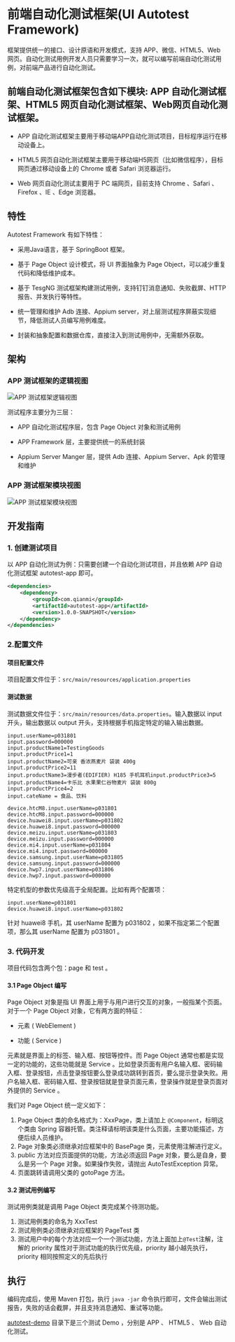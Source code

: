 # 前端自动化测试框架(UI Autotest Framework)

 框架提供统一的接口、设计原语和开发模式，支持 APP、微信、HTML5、Web 网页。自动化测试用例开发人员只需要学习一次，就可以编写前端自动化测试用例，对前端产品进行自动化测试。

## 前端自动化测试框架包含如下模块: APP 自动化测试框架、HTML5 网页自动化测试框架、Web网页自动化测试框架。  

* APP 自动化测试框架主要用于移动端APP自动化测试项目，目标程序运行在移动设备上。

* HTML5 网页自动化测试框架主要用于移动端H5网页（比如微信程序），目标网页通过移动设备上的 Chrome 或者 Safari 浏览器运行。

* Web 网页自动化测试主要用于 PC 端网页，目前支持 Chrome 、Safari 、Firefox 、IE 、Edge 浏览器。

## 特性

Autotest Framework 有如下特性：

* 采用Java语言，基于 SpringBoot 框架。

* 基于 Page Object 设计模式，将 UI 界面抽象为 Page Object，可以减少重复代码和降低维护成本。

* 基于 TesgNG 测试框架构建测试用例，支持钉钉消息通知、失败截屏、HTTP 报告、并发执行等特性。

* 统一管理和维护 Adb 连接、Appium server，对上层测试程序屏蔽实现细节，降低测试人员编写用例难度。

* 封装和抽象配置和数据仓库，直接注入到测试用例中，无需额外获取。

## 架构

### APP 测试框架的逻辑视图

![APP 测试框架逻辑视图](http://gitbook.dev.qianmi.com/book/qianmi-autotest/book/resource/framework-logic1.png)

测试程序主要分为三层：

* APP 自动化测试程序层，包含 Page Object 对象和测试用例

* APP Framework 层，主要提供统一的系统封装

* Appium Server Manger 层，提供 Adb 连接、Appium Server、Apk 的管理和维护

### APP 测试框架模块视图

![APP 测试框架模块视图](http://ww1.sinaimg.cn/large/44608603gy1fzgrd7kzh6j20pp0gg0ti.jpg)

## 开发指南

### 1. 创建测试项目

以 APP 自动化测试为例：只需要创建一个自动化测试项目，并且依赖 APP 自动化测试框架 autotest-app 即可。

```xml
<dependencies>
    <dependency>
        <groupId>com.qianmi</groupId>
        <artifactId>autotest-app</artifactId>
        <version>1.0.0-SNAPSHOT</version>
    </dependency>
</dependencies>
```

### 2.配置文件

#### 项目配置文件

项目配置文件位于：`src/main/resources/application.properties`

#### 测试数据

测试数据文件位于：`src/main/resources/data.properties`。输入数据以 input 开头，输出数据以 output 开头，支持根据手机指定特定的输入输出数据。

```properties
input.userName=p031801
input.password=000000
input.productName1=TestingGoods
input.productPrice1=1
input.productName2=可亲 香浓燕麦片 袋装 400g
input.productPrice2=11
input.productName3=漫步者(EDIFIER) H185 手机耳机input.productPrice3=5
input.productName4=卡乐比 水果果仁谷物麦片 袋装 800g
input.productPrice4=2
input.cateName = 食品、饮料

device.htcM8.input.userName=p031801
device.htcM8.input.password=000000
device.huawei8.input.userName=p031802
device.huawei8.input.password=000000
device.meizu.input.userName=p031803
device.meizu.input.password=000000
device.mi4.input.userName=p031804
device.mi4.input.password=000000
device.samsung.input.userName=p031805
device.samsung.input.password=000000
device.hwp7.input.userName=p031806
device.hwp7.input.password=000000
```

特定机型的参数优先级高于全局配置。比如有两个配置项：

```properties
input.userName=p031801  
device.huawei8.input.userName=p031802
```

针对 huawei8 手机，其 userName 配置为 p031802 ，如果不指定第二个配置项，那么其 userName 配置为 p031801 。

### 3. 代码开发

项目代码包含两个包：page 和 test 。

#### 3.1  Page Object 编写

Page Object 对象是指 UI 界面上用于与用户进行交互的对象，一般指某个页面。对于一个 Page Object 对象，它有两方面的特征：

* 元素 ( WebElement )

* 功能 ( Service )

元素就是界面上的标签、输入框、按钮等控件。而 Page Object 通常也都是实现一定的功能的，这些功能就是 Service 。比如登录页面有用户名输入框、密码输入框、登录按钮，点击登录按钮要么登录成功跳转到首页，要么提示登录失败。用户名输入框、密码输入框、登录按钮就是登录页面元素，登录操作就是登录页面对外提供的 Service 。

我们对 Page Object 统一定义如下：

1. Page Object 类的命名格式为：XxxPage，类上请加上 `@Component`，标明这个类由 Spring 容器托管。类注释请标明该类是什么页面，主要功能描述，方便后续人员维护。
2. Page 对象类必须继承对应框架中的 BasePage 类，元素使用注解进行定义。
3. public 方法对应页面提供的功能，方法必须返回 Page 对象，要么是自身，要么是另一个 Page 对象。如果操作失败，请抛出 AutoTestException 异常。
4. 页面跳转请调用父类的 gotoPage 方法。

#### 3.2 测试用例编写

测试用例类就是调用 Page Object 类完成某个待测功能。

1. 测试用例类的命名为 XxxTest
2. 测试用例类必须继承对应框架的 PageTest 类
3. 测试用户中的每个方法对应一个一个测试功能，方法上面加上`@Test`注解，注解的 priority 属性对于测试功能的执行优先级，priority 越小越先执行，priority 相同按照定义的先后执行

## 执行

编码完成后，使用 Maven 打包，执行 `java -jar` 命令执行即可，文件会输出测试报告，失败的话会截屏，并且支持消息通知、重试等功能。

[autotest-demo](/autotest-demo) 目录下是三个测试 Demo ，分别是 APP 、 HTML5 、 Web 自动化测试。
